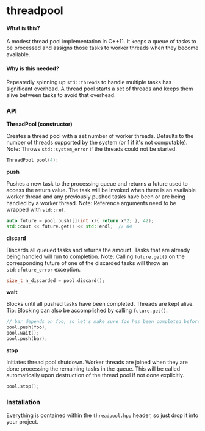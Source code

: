 # threadpool

#### What is this?

A modest thread pool implementation in C++11. It keeps a queue of tasks to be processed and assigns those tasks to worker threads when they become available.

#### Why is this needed?

Repeatedly spinning up `std::thread`s to handle multiple tasks has significant overhead. A thread pool starts a set of threads and keeps them alive between tasks to avoid that overhead.

### API

**ThreadPool (constructor)**

Creates a thread pool with a set number of worker threads. Defaults to the number of threads supported by the system (or 1 if it's not computable). Note: Throws `std::system_error` if the threads could not be started.

```cpp
ThreadPool pool(4);
```

**push**

Pushes a new task to the processing queue and returns a future used to access the return value. The task will be invoked when there is an available worker thread and any previously pushed tasks have been or are being handled by a worker thread. Note: Reference arguments need to be wrapped with `std::ref`.

```cpp
auto future = pool.push([](int x){ return x*2; }, 42);
std::cout << future.get() << std::endl;  // 84
```

**discard**

Discards all queued tasks and returns the amount. Tasks that are already being handled will run to completion. Note: Calling `future.get()` on the corresponding future of one of the discarded tasks will throw an `std::future_error` exception.

```cpp
size_t n_discarded = pool.discard();
```

**wait**

Blocks until all pushed tasks have been completed. Threads are kept alive. Tip: Blocking can also be accomplished by calling `future.get()`.

```cpp
// bar depends on foo, so let's make sure foo has been completed before starting bar
pool.push(foo);
pool.wait();
pool.push(bar);
```


**stop**

Initiates thread pool shutdown. Worker threads are joined when they are done processing the remaining tasks in the queue. This will be called automatically upon destruction of the thread pool if not done explicitly.

```cpp
pool.stop();
```

### Installation

Everything is contained within the `threadpool.hpp` header, so just drop it into your project.
